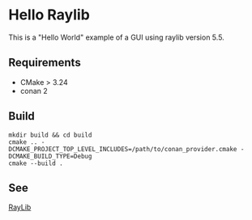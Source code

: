 # Hello Raylib

This is a "Hello World" example of a GUI using raylib version 5.5.

## Requirements

- CMake > 3.24
- conan 2


## Build

```shell
mkdir build && cd build
cmake .. -DCMAKE_PROJECT_TOP_LEVEL_INCLUDES=/path/to/conan_provider.cmake -DCMAKE_BUILD_TYPE=Debug
cmake --build .
```

## See

[RayLib](https://www.raylib.com/index.html)
